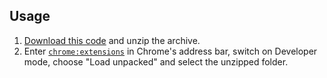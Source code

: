 ## Usage

1. [Download this code](https://github.com/hubgit/customise-youtube/archive/master.zip) and unzip the archive.
2. Enter [`chrome:extensions`](chrome:extensions) in Chrome's address bar, switch on Developer mode, choose "Load unpacked" and select the unzipped folder. 
